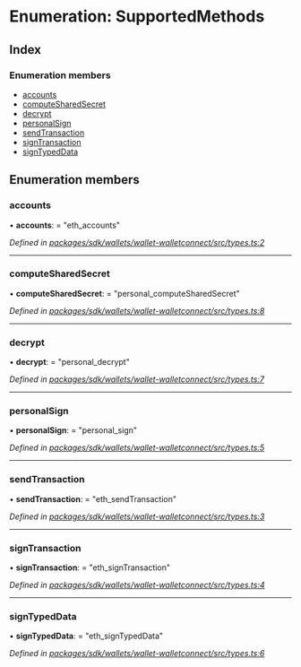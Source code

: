 # Enumeration: SupportedMethods

## Index

### Enumeration members

* [accounts](_wallets_wallet_walletconnect_src_types_.supportedmethods.md#accounts)
* [computeSharedSecret](_wallets_wallet_walletconnect_src_types_.supportedmethods.md#computesharedsecret)
* [decrypt](_wallets_wallet_walletconnect_src_types_.supportedmethods.md#decrypt)
* [personalSign](_wallets_wallet_walletconnect_src_types_.supportedmethods.md#personalsign)
* [sendTransaction](_wallets_wallet_walletconnect_src_types_.supportedmethods.md#sendtransaction)
* [signTransaction](_wallets_wallet_walletconnect_src_types_.supportedmethods.md#signtransaction)
* [signTypedData](_wallets_wallet_walletconnect_src_types_.supportedmethods.md#signtypeddata)

## Enumeration members

###  accounts

• **accounts**: = "eth_accounts"

*Defined in [packages/sdk/wallets/wallet-walletconnect/src/types.ts:2](https://github.com/celo-org/celo-monorepo/blob/master/packages/sdk/wallets/wallet-walletconnect/src/types.ts#L2)*

___

###  computeSharedSecret

• **computeSharedSecret**: = "personal_computeSharedSecret"

*Defined in [packages/sdk/wallets/wallet-walletconnect/src/types.ts:8](https://github.com/celo-org/celo-monorepo/blob/master/packages/sdk/wallets/wallet-walletconnect/src/types.ts#L8)*

___

###  decrypt

• **decrypt**: = "personal_decrypt"

*Defined in [packages/sdk/wallets/wallet-walletconnect/src/types.ts:7](https://github.com/celo-org/celo-monorepo/blob/master/packages/sdk/wallets/wallet-walletconnect/src/types.ts#L7)*

___

###  personalSign

• **personalSign**: = "personal_sign"

*Defined in [packages/sdk/wallets/wallet-walletconnect/src/types.ts:5](https://github.com/celo-org/celo-monorepo/blob/master/packages/sdk/wallets/wallet-walletconnect/src/types.ts#L5)*

___

###  sendTransaction

• **sendTransaction**: = "eth_sendTransaction"

*Defined in [packages/sdk/wallets/wallet-walletconnect/src/types.ts:3](https://github.com/celo-org/celo-monorepo/blob/master/packages/sdk/wallets/wallet-walletconnect/src/types.ts#L3)*

___

###  signTransaction

• **signTransaction**: = "eth_signTransaction"

*Defined in [packages/sdk/wallets/wallet-walletconnect/src/types.ts:4](https://github.com/celo-org/celo-monorepo/blob/master/packages/sdk/wallets/wallet-walletconnect/src/types.ts#L4)*

___

###  signTypedData

• **signTypedData**: = "eth_signTypedData"

*Defined in [packages/sdk/wallets/wallet-walletconnect/src/types.ts:6](https://github.com/celo-org/celo-monorepo/blob/master/packages/sdk/wallets/wallet-walletconnect/src/types.ts#L6)*

